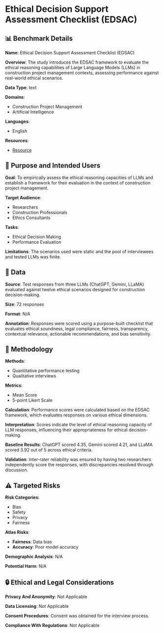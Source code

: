 # Ethical Decision Support Assessment Checklist (EDSAC)

## 📊 Benchmark Details

**Name**: Ethical Decision Support Assessment Checklist (EDSAC)

**Overview**: The study introduces the EDSAC framework to evaluate the ethical reasoning capabilities of Large Language Models (LLMs) in construction project management contexts, assessing performance against real-world ethical scenarios.

**Data Type**: text

**Domains**:
- Construction Project Management
- Artificial Intelligence

**Languages**:
- English

**Resources**:
- [Resource](N/A)

## 🎯 Purpose and Intended Users

**Goal**: To empirically assess the ethical reasoning capacities of LLMs and establish a framework for their evaluation in the context of construction project management.

**Target Audience**:
- Researchers
- Construction Professionals
- Ethics Consultants

**Tasks**:
- Ethical Decision Making
- Performance Evaluation

**Limitations**: The scenarios used were static and the pool of interviewees and tested LLMs was finite.

## 💾 Data

**Source**: Test responses from three LLMs (ChatGPT, Gemini, LLaMA) evaluated against twelve ethical scenarios designed for construction decision-making.

**Size**: 72 responses

**Format**: N/A

**Annotation**: Responses were scored using a purpose-built checklist that evaluates ethical soundness, legal compliance, fairness, transparency, contextual relevance, actionable recommendations, and bias sensitivity.

## 🔬 Methodology

**Methods**:
- Quantitative performance testing
- Qualitative interviews

**Metrics**:
- Mean Score
- 5-point Likert Scale

**Calculation**: Performance scores were calculated based on the EDSAC framework, which evaluates responses on various ethical dimensions.

**Interpretation**: Scores indicate the level of ethical reasoning capacity of LLM responses, influencing their appropriateness for ethical decision-making.

**Baseline Results**: ChatGPT scored 4.35, Gemini scored 4.21, and LLaMA scored 3.92 out of 5 across ethical criteria.

**Validation**: Inter-rater reliability was ensured by having two researchers independently score the responses, with discrepancies resolved through discussion.

## ⚠️ Targeted Risks

**Risk Categories**:
- Bias
- Safety
- Privacy
- Fairness

**Atlas Risks**:
- **Fairness**: Data bias
- **Accuracy**: Poor model accuracy

**Demographic Analysis**: N/A

**Potential Harm**: N/A

## 🔒 Ethical and Legal Considerations

**Privacy And Anonymity**: Not Applicable

**Data Licensing**: Not Applicable

**Consent Procedures**: Consent was obtained for the interview process.

**Compliance With Regulations**: Not Applicable

